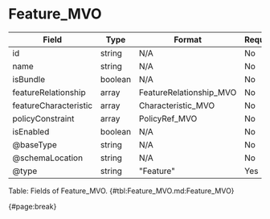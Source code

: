 <!--
    ATTENTION: This file was generated via gradle!
               Do NOT manually edit this file! Any such changes will be overwritten!
-->

# Feature_MVO

| Field | Type | Format | Required |
| ------- | ------- | ------- | --- |
| id | string | N/A | No |
| name | string | N/A | No |
| isBundle | boolean | N/A | No |
| featureRelationship | array | FeatureRelationship_MVO | No |
| featureCharacteristic | array | Characteristic_MVO | No |
| policyConstraint | array | PolicyRef_MVO | No |
| isEnabled | boolean | N/A | No |
| @baseType | string | N/A | No |
| @schemaLocation | string | N/A | No |
| @type | string | "Feature" | Yes |

Table: Fields of Feature_MVO. {#tbl:Feature_MVO.md:Feature_MVO}

{#page:break}
